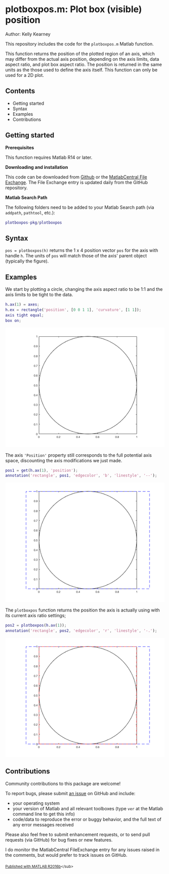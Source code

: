 
# plotboxpos.m: Plot box (visible) position


Author: Kelly Kearney


This repository includes the code for the `plotboxpos.m` Matlab function.


This function returns the position of the plotted region of an axis, which may differ from the actual axis position, depending on the axis limits, data aspect ratio, and plot box aspect ratio.  The position is returned in the same units as the those used to define the axis itself. This function can only be used for a 2D plot.



## Contents


- Getting started        
- Syntax        
- Examples        
- Contributions

## Getting started


**Prerequisites**


This function requires Matlab R14 or later.


**Downloading and installation**


This code can be downloaded from [Github](https://github.com/kakearney/plotboxpos-pkg/) or the [MatlabCentral File Exchange](http://www.mathworks.com/matlabcentral/fileexchange/9615-plotboxpos).  The File Exchange entry is updated daily from the GitHub repository.


**Matlab Search Path**


The following folders need to be added to your Matlab Search path (via `addpath`, `pathtool`, etc.):



```matlab
plotboxpos-pkg/plotboxpos
```



## Syntax


`pos = plotboxpos(h)` returns the 1 x 4 position vector `pos` for the axis with handle `h`.  The units of `pos` will match those of the axis' parent object (typically the figure).



## Examples


We start by plotting a circle, changing the axis aspect ratio to be 1:1 and the axis limits to be tight to the data.



```matlab
h.ax(1) = axes;
h.ex = rectangle('position', [0 0 1 1], 'curvature', [1 1]);
axis tight equal;
box on;
```


![](./readmeExtras/README_01.png)

The axis `'Position'` property still corresponds to the full potential axis space, discounting the axis modifications we just made.



```matlab
pos1 = get(h.ax(1), 'position');
annotation('rectangle', pos1, 'edgecolor', 'b', 'linestyle', '--');
```


![](./readmeExtras/README_02.png)

The `plotboxpos` function returns the position the axis is actually using with its current axis ratio settings;



```matlab
pos2 = plotboxpos(h.ax(1));
annotation('rectangle', pos2, 'edgecolor', 'r', 'linestyle', '-.');
```


![](./readmeExtras/README_03.png)


## Contributions


Community contributions to this package are welcome!


To report bugs, please submit [an issue](https://github.com/kakearney/plotboxpos-pkg/issues) on GitHub and include:



- your operating system
- your version of Matlab and all relevant toolboxes (type `ver` at the Matlab command line to get this info)
- code/data to reproduce the error or buggy behavior, and the full text of any error messages received

Please also feel free to submit enhancement requests, or to send pull requests (via GitHub) for bug fixes or new features.


I do monitor the MatlabCentral FileExchange entry for any issues raised in the comments, but would prefer to track issues on GitHub.



<sub>[Published with MATLAB R2016b]("http://www.mathworks.com/products/matlab/")</sub>
